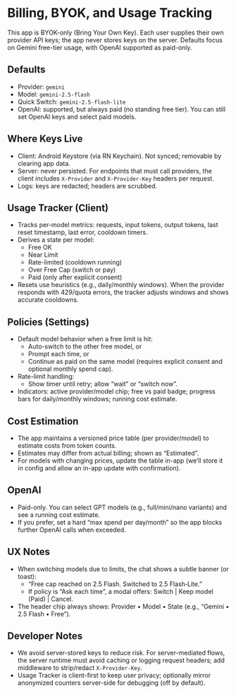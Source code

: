 # Billing, BYOK, and Usage Tracking

This app is BYOK-only (Bring Your Own Key). Each user supplies their own provider API keys; the app never stores keys on the server. Defaults focus on Gemini free-tier usage, with OpenAI supported as paid-only.

## Defaults
- Provider: `gemini`
- Model: `gemini-2.5-flash`
- Quick Switch: `gemini-2.5-flash-lite`
- OpenAI: supported, but always paid (no standing free tier). You can still set OpenAI keys and select paid models.

## Where Keys Live
- Client: Android Keystore (via RN Keychain). Not synced; removable by clearing app data.
- Server: never persisted. For endpoints that must call providers, the client includes `X-Provider` and `X-Provider-Key` headers per request.
- Logs: keys are redacted; headers are scrubbed.

## Usage Tracker (Client)
- Tracks per-model metrics: requests, input tokens, output tokens, last reset timestamp, last error, cooldown timers.
- Derives a state per model:
  - Free OK
  - Near Limit
  - Rate-limited (cooldown running)
  - Over Free Cap (switch or pay)
  - Paid (only after explicit consent)
- Resets use heuristics (e.g., daily/monthly windows). When the provider responds with 429/quota errors, the tracker adjusts windows and shows accurate cooldowns.

## Policies (Settings)
- Default model behavior when a free limit is hit:
  - Auto-switch to the other free model, or
  - Prompt each time, or
  - Continue as paid on the same model (requires explicit consent and optional monthly spend cap).
- Rate-limit handling:
  - Show timer until retry; allow “wait” or “switch now”.
- Indicators: active provider/model chip; free vs paid badge; progress bars for daily/monthly windows; running cost estimate.

## Cost Estimation
- The app maintains a versioned price table (per provider/model) to estimate costs from token counts.
- Estimates may differ from actual billing; shown as “Estimated”.
- For models with changing prices, update the table in-app (we’ll store it in config and allow an in-app update with confirmation).

## OpenAI
- Paid-only. You can select GPT models (e.g., full/mini/nano variants) and see a running cost estimate.
- If you prefer, set a hard “max spend per day/month” so the app blocks further OpenAI calls when exceeded.

## UX Notes
- When switching models due to limits, the chat shows a subtle banner (or toast):
  - “Free cap reached on 2.5 Flash. Switched to 2.5 Flash‑Lite.”
  - If policy is “Ask each time”, a modal offers: Switch | Keep model (Paid) | Cancel.
- The header chip always shows: Provider • Model • State (e.g., “Gemini • 2.5 Flash • Free”).

## Developer Notes
- We avoid server-stored keys to reduce risk. For server-mediated flows, the server runtime must avoid caching or logging request headers; add middleware to strip/redact `X-Provider-Key`.
- Usage Tracker is client-first to keep user privacy; optionally mirror anonymized counters server-side for debugging (off by default).

